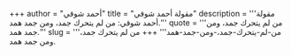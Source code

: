 +++
author = "أحمد شوقي"
title = "مقولة أحمد شوقي"
description = '''مقولة أحمد شوقي: من لم يتحرك جمد، ومن جمد همد.'''
quote = '''من لم يتحرك جمد، ومن جمد همد.'''
slug = '''من-لم-يتحرك-جمد،-ومن-جمد-همد'''
+++
من لم يتحرك جمد، ومن جمد همد.
